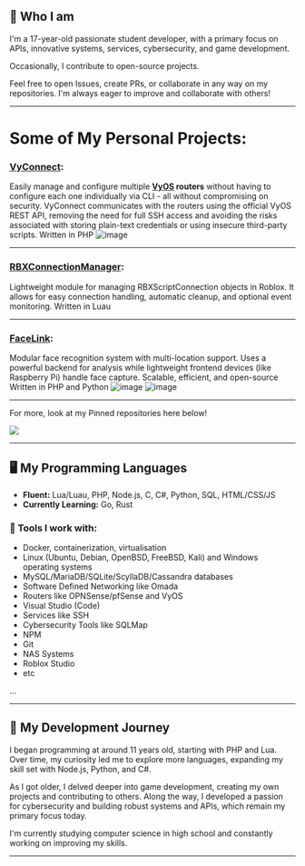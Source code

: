 ## 👋  Who I am 

I'm a 17-year-old passionate student developer, with a primary focus on APIs, innovative systems, services, cybersecurity, and game development.

Occasionally, I contribute to open-source projects.

Feel free to open Issues, create PRs, or collaborate in any way on my repositories. I'm always eager to improve and collaborate with others!

---

# Some of My Personal Projects:

### [VyConnect](https://github.com/Jarnster/VyConnect):
Easily manage and configure multiple **[VyOS](https://vyos.io/) routers** without having to configure each one individually via CLI - all without compromising on security. VyConnect communicates with the routers using the official VyOS REST API, removing the need for full SSH access and avoiding the risks associated with storing plain-text credentials or using insecure third-party scripts.
Written in PHP
![image](https://github.com/user-attachments/assets/942ef6da-43bb-4659-946f-0d6a5a020666)

---

### [RBXConnectionManager](https://github.com/Ultray-Studios/RBXConnectionManager):
Lightweight module for managing RBXScriptConnection objects in Roblox. It allows for easy connection handling, automatic cleanup, and optional event monitoring.
Written in Luau

---

### [FaceLink](https://github.com/Jarnster/FaceLink):
Modular face recognition system with multi-location support. Uses a powerful backend for analysis while lightweight frontend devices (like Raspberry Pi) handle face capture. Scalable, efficient, and open-source
Written in PHP and Python
![image](https://github.com/user-attachments/assets/ec6f388f-46f1-4528-8863-bf2a5abc5d88)
![image](https://github.com/user-attachments/assets/07ecf1b5-a3df-4062-8f2b-080e9241a342)

---

For more, look at my Pinned repositories here below!

![](https://github-readme-stats.vercel.app/api?username=jarnster&count_private=true&show_icons=true&theme=nord&hide_border=true)

---

## 🖥️ My Programming Languages  
- **Fluent:** Lua/Luau, PHP, Node.js, C, C#, Python, SQL, HTML/CSS/JS  
- **Currently Learning:** Go, Rust

### 🔧 Tools I work with:
- Docker, containerization, virtualisation
- Linux (Ubuntu, Debian, OpenBSD, FreeBSD, Kali) and Windows operating systems
- MySQL/MariaDB/SQLite/ScyllaDB/Cassandra databases
- Software Defined Networking like Omada
- Routers like OPNSense/pfSense and VyOS
- Visual Studio (Code)
- Services like SSH
- Cybersecurity Tools like SQLMap
- NPM
- Git
- NAS Systems
- Roblox Studio
- etc

...

---

## 📜 My Development Journey  
I began programming at around 11 years old, starting with PHP and Lua. Over time, my curiosity led me to explore more languages, expanding my skill set with Node.js, Python, and C#.

As I got older, I delved deeper into game development, creating my own projects and contributing to others. Along the way, I developed a passion for cybersecurity and building robust systems and APIs, which remain my primary focus today.

I'm currently studying computer science in high school and constantly working on improving my skills.

---

<!--
**Jarnster/Jarnster** is a ✨ _special_ ✨ repository because its `README.md` (this file) appears on your GitHub profile.

Here are some ideas to get you started:

- 🔭 I’m currently working on ...
- 🌱 I’m currently learning ...
- 👯 I’m looking to collaborate on ...
- 🤔 I’m looking for help with ...
- 💬 Ask me about ...
- 📫 How to reach me: ...
- 😄 Pronouns: ...
- ⚡ Fun fact: ...
-->
